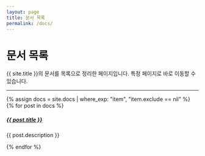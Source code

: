```yaml
---
layout: page
title: 문서 목록
permalink: /docs/
---
```


# 문서 목록

{{ site.title }}의 문서를 목록으로 정리한 페이지입니다. 특정 페이지로 바로 이동할 수 있습니다.

<div class="section-index">
    <hr class="panel-line">
    {% assign docs = site.docs | where_exp: "item", "item.exclude == nil" %}
    {% for post in docs %}
    <div class="entry">
    <h5><a href="{{ post.url | prepend: site.baseurl }}">{{ post.title }}</a></h5>
    <p>{{ post.description }}</p>
    </div>{% endfor %}
</div>
